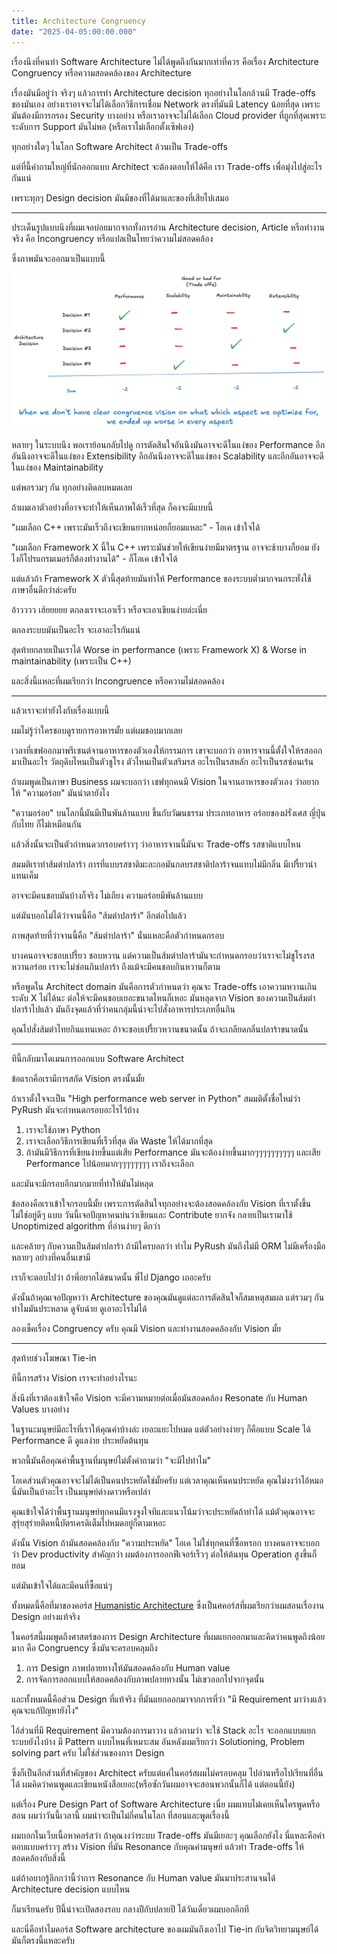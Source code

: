 ```yaml
---
title: Architecture Congruency
date: "2025-04-05:00:00.000"
---
```


เรื่องนึงที่คนทำ Software Architecture ไม่ได้พูดถึงกันมากเท่าที่ควร คือเรื่อง Architecture Congruency หรือความสอดคล้องของ Architecture

เรื่องมันมีอยู่ว่า จริงๆ แล้วการทำ Architecture decision ทุกอย่างในโลกล้วนมี Trade-offs ของมันเอง อย่างเราอาจจะไม่ได้เลือกวิธีการเชื่อม Network ตรงที่มันมี Latency น้อยที่สุด เพราะมันต้องมีการกรอง Security บางอย่าง หรือเราอาจจะไม่ได้เลือก Cloud provider ที่ถูกที่สุดเพราะระดับการ Support มันไม่พอ (หรือเราไม่เลือกตั้งเซิฟเอง)

ทุกอย่างใดๆ ในโลก Software Architect ล้วนเป็น Trade-offs

แต่ที่นี้คำถามใหญ่ที่นักออกแบบ Architect จะต้องตอบให้ได้คือ เรา Trade-offs เพื่อมุ่งไปสู่อะไรกันแน่

เพราะทุกๆ Design decision มันมีของที่ได้มาและของที่เสียไปเสมอ

---

ประเด็นรูปแบบนึงที่ผมเจอบ่อยมากจากทั้งการอ่าน Architecture decision, Article หรือทำงานจริง คือ Incongruency หรือแปลเป็นไทยว่าความไม่สอดคล้อง

ซึ่งภาพมันจะออกมาเป็นแบบนี้

![incongruency](./incongruency.jpg)

หลายๆ ในระบบนึง พอเราย้อนกลับไปดู การตัดสินใจอันนึงมันอาจจะดีในแง่ของ Performance อีกอันนึงอาจจะดีในแง่ของ Extensibility อีกอันนึงอาจจะดีในแง่ของ Scalability และอีกอันอาจจะดีในแง่ของ Maintainability

แต่พอรวมๆ กัน ทุกอย่างติดลบหมดเลย

ถ้าผมเอาตัวอย่างที่อาจจะทำให้เห็นภาพได้เร็วที่สุด ก็คงจะมีแบบนี้

"ผมเลือก C++ เพราะมันเร็วถึงจะเขียนยากหน่อยก็ยอมแหละ" - โอเค เข้าใจได้

"ผมเลือก Framework X นี้ใน C++ เพราะมันช่วยให้เขียนง่ายมีมาตรฐาน อาจจะช้าบางก็ยอม ยังไงก็โปรแกรมเมอร์ก็ต้องทำงานได้" - ก็โอเค เข้าใจได้

แต่แล้วถ้า Framework X ตัวนี้สุดท้ายมันทำให้ Performance ของระบบต่ำมากจนกระทั่งใช้ภาษาอื่นดีกว่าล่ะครับ

อ้าวววว เฮ้ยยยยย ตกลงเราจะเอาเร็ว หรือจะเอาเขียนง่ายล่ะเนี่ย

ตกลงระบบมันเป็นอะไร จะเอาอะไรกันแน่

สุดท้ายกลายเป็นเราได้ Worse in performance (เพราะ Framework X) & Worse in maintainability (เพราะเป็น C++)

และสิ่งนี้แหละที่ผมเรียกว่า Incongruence หรือความไม่สอดคล้อง

---

แล้วเราจะทำยังไงกับเรื่องแบบนี้

ผมไม่รู้ว่าใครชอบดูรายการอาหารมั้ย แต่ผมชอบมากเลย

เวลาที่เชฟออกมาพรีเซนต์จานอาหารของตัวเองให้กรรมการ เขาจะบอกว่า อาหารจานนี้ตั้งใจให้รสออกมาเป็นอะไร วัตถุดิบไหนเป็นตัวชูโรง ตัวไหนเป็นตัวเสริมรส อะไรเป็นรสหลัก อะไรเป็นรสซ่อนเร้น

ถ้าผมพูดเป็นภาษา Business ผมจะบอกว่า เชฟทุกคนมี Vision ในจานอาหารของตัวเอง ว่าอยากให้ "ความอร่อย" มันน่าตายังไง

"ความอร่อย" บนโลกนี้มันมีเป็นพันล้านแบบ ขึ้นกับวัฒนธรรม ประเภทอาหาร อร่อยของฝรั่งเศส ญี่ปุ่น กับไทย ก็ไม่เหมือนกัน

แล้วสิ่งนั้นจะเป็นตัวกำหนดวกรอบคร่าวๆ ว่าอาหารจานนี้มันจะ Trade-offs รสชาติแบบไหน

สมมติเราทำส้มตำปลาร้า การที่แบบรสชาติมะละกอมันกลบรสชาติปลาร้าจนแทบไม่มีกลิ่น มีเปรี้ยวนำแทนเค็ม

อาจจะมีคนชอบมันบ้างก็จริง ไม่เถียง ความอร่อยมีพันล้านแบบ

แต่มันบอกไม่ได้ว่าจานนี้คือ "ส้มตำปลาร้า" อีกต่อไปแล้ว

ภาพสุดท้ายที่ว่าจานนี้คือ "ส้มตำปลาร้า" นั่นแหละคือตัวกำหนดกรอบ

บางคนอาจจะชอบเปรี้ยว ชอบหวาน แต่ความเป็นส้มตำปลาร้ามันจะกำหนดกรอบว่าเราจะไม่ชูโรงรสหวานอร่อย เราจะไม่ซ่อนกินปลาร้า ถึงแม้จะมีคนชอบกินหวานก็ตาม

หรือพูดใน Architect domain มันคือการตัวกำหนดว่า คุณจะ Trade-offs เอาความหวานเกินระดับ X ไม่ได้นะ ต่อให้จะมีคนชอบเยอะขนาดไหนก็เหอะ มันหลุดจาก Vision ของความเป็นส้มตำปลาร้าไปแล้ว มันถึงจุดแล้วที่ว่าคนกลุ่มนี้น่าจะไปสั่งอาหารประเภทอื่นกิน

คุณไปสั่งส้มตำไทยกินแทนเหอะ ถ้าจะชอบเปรี้ยวหวานขนาดนั้น ถ้าจะเกลียดกลิ่นปลาร้าขนาดนั้น

---

ทีนี้กลับมาโดเมนการออกแบบ Software Architect

ข้อแรกคือเรามีการสกัด Vision ตรงนั้นมั้ย

ถ้าเราตั้งใจจะเป็น "High performance web server in Python" สมมติตั้งชื่อใหม่ว่า PyRush มันจะกำหนดกรอบอะไรไว้บ้าง

1. เราจะใช้ภาษา Python
2. เราจะเลือกวิธีการเขียนที่เร็วที่สุด ตัด Waste ให้ได้มากที่สุด
3. ถ้ามันมีวิธีการที่เขียนง่ายขึ้นแต่เสีย Performance มันจะต้องง่ายขึ้นมากๆๆๆๆๆๆๆๆๆๆ และเสีย Performance ไปน้อยมากๆๆๆๆๆๆๆๆ เราถึงจะเลือก

และมันจะมีกรอบอีกมากมายที่ทำให้มันไม่หลุด

ข้อสองคือเราเข้าใจกรอบนี้มั้ย เพราะการตัดสินใจทุกอย่างจะต้องสอดคล้องกับ Vision ที่เราตั้งขึ้น ไม่ใช่อยู่ดีๆ แบบ วันนี้เจอปัญหาคนบ่นว่าเขียนและ Contribute ยากจัง กลายเป็นเรามาใช้ Unoptimized algorithm ที่อ่านง่ายๆ ดีกว่า

และคล้ายๆ กับความเป็นส้มตำปลาร้า ถ้ามีใครบอกว่า ทำไม PyRush มันถึงไม่มี ORM ไม่มีเครื่องมือหลายๆ อย่างที่คนอื่นเขามี

เราก็จะตอบไปว่า ถ้าพี่อยากได้ขนาดนั้น พี่ไป Django เถอะครับ

ดังนั้นถ้าคุณเจอปัญหาว่า Architecture ของคุณมันดูแต่ละการตัดสินใจก็สมเหตุสมผล แต่รวมๆ กันทำไมมันประหลาด ดูจับฉ่าย ดูเอาอะไรไม่ได้

ลองเช็คเรื่อง Congruency ครับ คุณมี Vision และทำงานสอดคล้องกับ Vision มั้ย

---

สุดท้ายช่วงโฆษณา Tie-in

ทีนี้การสร้าง Vision เราจะทำอย่างไรนะ

สิ่งนึงที่เราต้องเข้าใจคือ Vision จะมีความหมายต่อเมื่อมันสอดคล้อง Resonate กับ Human Values บางอย่าง

ในฐานะมนุษย์มีอะไรที่เราให้คุณค่าบ้างล่ะ เยอะแยะไปหมด แต่ตัวอย่างง่ายๆ ก็คือแบบ Scale ได้ Performance ดี ดูแลง่าย ประหยัดต้นทุน

พวกนี้มันคือคุณค่าพื้นฐานที่มนุษย์ไม่ตั้งคำถามว่า "จะมีไปทำไม"

โอเคส่วนตัวคุณอาจจะไม่ได้เป็นคนประหยัดใช่มั้ยครับ แต่เวลาคุณเห็นคนประหยัด คุณไม่งงว่าไอ้หมอนี่มันเป็นบ้าอะไร เป็นมนุษย์ต่างดาวหรือเปล่า

คุณเข้าใจได้ว่าพื้นฐานมนุษย์ทุกคนมีแรงจูงใจทีและแนวโน้มว่าจะประหยัดถ้าทำได้ แม้ตัวคุณอาจจะสุรุ่ยสุร่ายติดหนี้บัตรเครดิเต็มไปหมดอยู่ก็ตามเหอะ

ดังนั้น Vision ถ้ามันสอดคล้องกับ "ความประหยัด" โอเค ไม่ใช่ทุกคนที่ซื้อหรอก บางคนอาจจะบอกว่า Dev productivity สำคัญกว่า ผมต้องการออกฟีเจอร์เร็วๆ ต่อให้ต้นทุน Operation สูงขึ้นก็ยอม

แต่มันเข้าใจได้และมีคนที่ซื้อแน่ๆ

ทั้งหมดนี้คือที่มาของคอร์ส [Humanistic Architecture](https://chrisza.me/course/) ซึ่งเป็นศคอร์สที่ผมเรียกว่าผมสอนเรื่องาน Design อย่างแท้จริง

ในคอร์สนี้ผมพูดถึงศาสตร์ของการ Design Architecture ที่ผมแยกออกมาและคิดว่าคนพูดถึงน้อยมาก คือ Congruency ซึ่งมันจะครอบคลุมถึง

1. การ Design ภาพปลายทางให้มันสอดคล้องกับ Human value
2. การจัดการออกแบบให้สอดคล้องกับภาพปลายทางนั้น ไม่เขวออกไปจากจุดนั้น

และทั้งหมดนี้คือส่วน Design ที่แท้จริง ที่มันแยกออกมาจากการที่ว่า "มี Requirement มาว่างแล้ว คุณจะแก้ปัญหายังไง"

ไอ้ส่วนที่มี Requirement มีความต้องการมาวาง แล้วถามว่า จะใช้ Stack อะไร จะออกแบบแยกระบบยังไงบ้าง มี Pattern แบบไหนที่เหมาะสม อันหลังผมเรียกว่า Solutioning, Problem solving part ครับ ไม่ใช่ส่วนของการ Design

ซึ่งก็เป็นอีกส่วนที่สำคัญของ Architect ครับแต่แค่ในคอร์สผมไม่ครอบคลุม ไปอ่านหรือไปเรียนที่อื่นได้ ผมคิดว่าคนพูดและเขียนหนังสือเยอะ(หรือซักวันผมอาจจะสอนพวกนั้นก็ได้ แต่ตอนนี้ยัง)

แต่เรื่อง Pure Design Part of Software Architecture เนี่ย ผมแทบไม่เคยเห็นใครพูดหรือสอน ผมว่าวันนี้เวลานี้ ผมน่าจะเป็นไม่กี่คนในโลก ที่สอนและพูดเรื่องนี้

ผมบอกในเว็บเนื้อหาคอร์สว่า ถ้าคุณงงว่าระบบ Trade-offs มันมีเยอะๆ คุณเลือกยังไง นี่แหละคือคำตอบแบบคร่าวๆ สร้าง Vision ที่มัน Resonance กับคุณค่ามนุษย์ แล้วทำ Trade-offs ให้สอดคล้องกับสิ่งนี้

แต่ถ้าอยากรู้ลึกกว่านี้ว่าการ Resonance กับ Human value มันมาประสานจนได้ Architecture decision แบบไหน

ก็มาเรียนครับ ปีนี้น่าจะเปิดสองรอบ กลางปีกับปลายปี ได้วันเดี๋ยวผมบอกอีกที

และนี่คือทำไมคอร์ส Software architecture ของผมมันถึงเอาไป Tie-in กับจิตวิทยามนุษย์ได้ มันก็ตรงนี้แหละครับ
